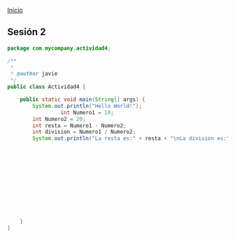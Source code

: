 <!-- No borrar o modificar -->
[Inicio](./index.md)

## Sesión 2


<!-- Su documentación aquí -->
```java
package com.mycompany.actividad4;

/**
 *
 * @author javie
 */
public class Actividad4 {

    public static void main(String[] args) {
        System.out.println("Hello World!");
                 int Numero1 = 10;
        int Numero2 = 20;
        int resta = Numero1 - Numero2;
        int division = Numero1 / Numero2;
        System.out.println("La resta es:" + resta + "\nLa division es:" + division);


        
        
        
    
        
        

        

    
    }
}
```







